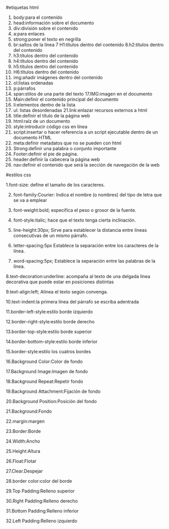 #etiquetas html
1. body:para el contenido
2. head:información sobre el documento 
3. div:división sobre el contenido 
4. a:para enlaces 
5. strong:poner el texto en negrilla 
6. br:saltos de la línea 
7  H1:títulos dentro del contenido 
8.h2:títulos dentro del contenido 
9. h3:títulos dentro del contenido 
10. h4:títulos dentro del contenido 
11. h5:títulos dentro del contenido 
12. H6:títulos dentro del contenido 
13. img:añadir imágenes dentro del contenido 
14. ol:listas ordenadas
15. p:párrafos 
16. span:stilos de una parte del texto 
17.IMG:imagen en el documento 
18. Main:definir el contenido principal del documento 
19. li:elementos dentro de la lista 
 20. ul: listas desordenadas 
 21.link:enlazar recursos externos a html 
 22. title:definir el título de la página web
 23. html:raíz de un documento 
 24. style:introducir código css en línea 
 25. script:insertar o hacer referencia a un script ejecutable dentro de un documento HTML
 26. meta:definir metadatos que no se pueden con html 
 27. Strong:definir una palabra o conjunto importante 
 28. Footer:definir el pie de página.
 29. header:definir la cabecera la página web
 30. nav:definir el contenido que será la sección de navegación de la web
 
 
 #estilos css

 1.font-size: define el tamaño de los caracteres. 

 2. font-family:Courier: Indica el nombre (o nombres) del tipo de letra que se va a emplear

 3. font-weight:bold; especifica el peso o grosor de la fuente.

 4. font-style:italic;  hace que el texto tenga cierta inclinación.

 5. line-height:30px; Sirve para establecer la distancia entre líneas consecutivas de un mismo párrafo. 

 6. letter-spacing:5px Establece la separación entre los caracteres de la línea.

 7. word-spacing:5px; Establece la separación entre las palabras de la línea.

 8.text-decoration:underline: acompaña al texto de una delgada línea decorativa que puede estar en posiciones distintas

 9.text-align:left; Alinea el texto según convenga.

 10.text-indent:la primera línea del párrafo se escriba adentrada 

 11.border-left-style:estilo borde izquierdo

  
 12.border-right-style:estilo borde derecho

 13.border-top-style:estilo borde superior

 14.border-bottom-style:estilo  borde inferior

 15.border-style:estilo los cuatros bordes

 16.Background Color:Color de fondo

 17.Background Image:Imagen de fondo

 18.Background Repeat:Repetir fondo

 19.Background Attachment:Fijación de fondo

 20.Background Position:Posición del fondo

 21.Background:Fondo

 22.margin:margen 

 23.Border:Borde

 24.Width:Ancho

 25.Height:Altura

 26.Float:Flotar

 27.Clear.Despejar

 28.border color:color del borde

 29.Top Padding:Relleno superior

 30.Right Padding:Relleno derecho

 31.Bottom Padding:Relleno inferior

 32.Left Padding:Relleno izquierdo
 
 
 
 
 
 
 
 
 
 
 
 
 
 
 
 
 
 
 
 
 
 
 
 
 
 
 
 
 
 
 
 
 
 
 
 
 
 
 
 
 
 
 
 
 
 
 
 
 
 
 
 
 
 
 
 
 
 
 
 
 
 
 
 
 
 
 
 
 
 
 
 
 
 
 
 
 
 
 
 
 
 
 
 
 
 
 
 
 
 
 
 
 
 
 
 
 
 
 
 
 
 
 
 
 
 
 
 
 
 
 
 
 
 
 
 
 
 
 
 
 
 
 
 
 
 
 
 
 
 
 
 
 
 
 
 
 
 
 
 
 
 
 
 
 
 
 
 
 
 
 
 
 
 
 
 
 
 
 
 
 
 
 
 
 
 
 
 
 
 
 
 
 
 
 
 
 
 
 
 
 
 
 
 
 
 
 
 
 
 
 
 
 
 
 
 
 
 
 
 
 
 
 
 
 
 
 
 
 
 
 
 
 
 
 
 
 
 
 
 
 
 
 
 
 
 
 
 
 
 
 
 
 
 
 
 
 
 
 
 
 
 
 
 
 
 
 
 
 
 
 
 
 
 
 
 
 
 
 
 
 
 
 
 
 
 
 
 
 
 
 
 
 
 
 
 
 
 
 
 
 
 
 
 
 
 
 
 
 
 
 
 
 
 
 
 
 
 
 
 
 
 
 
 
 
 
 
 
 
 
 
 
 
 
 
 
 
 
 
 
 
 
 
 
 
 
 
 
 
 
 
 
 
 
 
 
 
 
 
 
 
 
 
 
 
 
 
 
 
 
 
 
 
 
 
 
 
 
 
 
 
 
 
 
 
 
 
 
 
 
 
 
 
 
 
 
 
 
 
 
 
 
 
 
 
 
 
 
 
 
 
 
 
 
 
 
 
 
 
 
 
 
 
 
 
 
 
 
 
 
 
 
 
 
 
 
 
 
 
 
 
 
 
 
 
 
 
 
 
 
 
 
 
 
 
 
 
